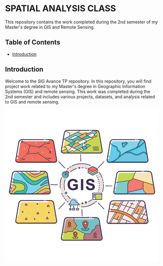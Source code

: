 # SPATIAL ANALYSIS CLASS

This repository contains the work completed during the 2nd semester of my Master's degree in GIS and Remote Sensing.

## Table of Contents

- [Introduction](#introduction)

## Introduction

Welcome to the SIG Avance TP repository. In this repository, you will find project work related to my Master's degree in Geographic Information Systems (GIS) and remote sensing. This work was completed during the 2nd semester and includes various projects, datasets, and analysis related to GIS and remote sensing.

![GIS Tech Spotlight](/Images/GIS-Tech-Spotlight.jpeg)
